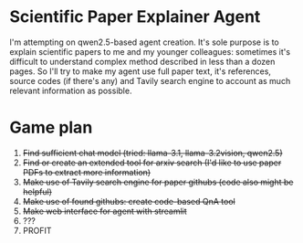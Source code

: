 # Scientific Paper Explainer Agent

I'm attempting on qwen2.5-based agent creation. It's sole purpose is to explain scientific papers to me and my 
younger colleagues: sometimes it's difficult to understand complex method described in less than a dozen pages. So I'll
try to make my agent use full paper text, it's references, source codes (if there's any) and Tavily search engine 
to account as much relevant information as possible.

# Game plan

1. ~~Find sufficient chat model (tried: llama-3.1, llama-3.2vision, qwen2.5)~~
2. ~~Find or create an extended tool for arxiv search (I'd like to use paper PDFs to extract more information)~~
3. ~~Make use of Tavily search engine for paper githubs (code also might be helpful)~~
4. ~~Make use of found githubs: create code-based QnA tool~~
5. ~~Make web interface for agent with streamlit~~ 
6. ???
7. PROFIT